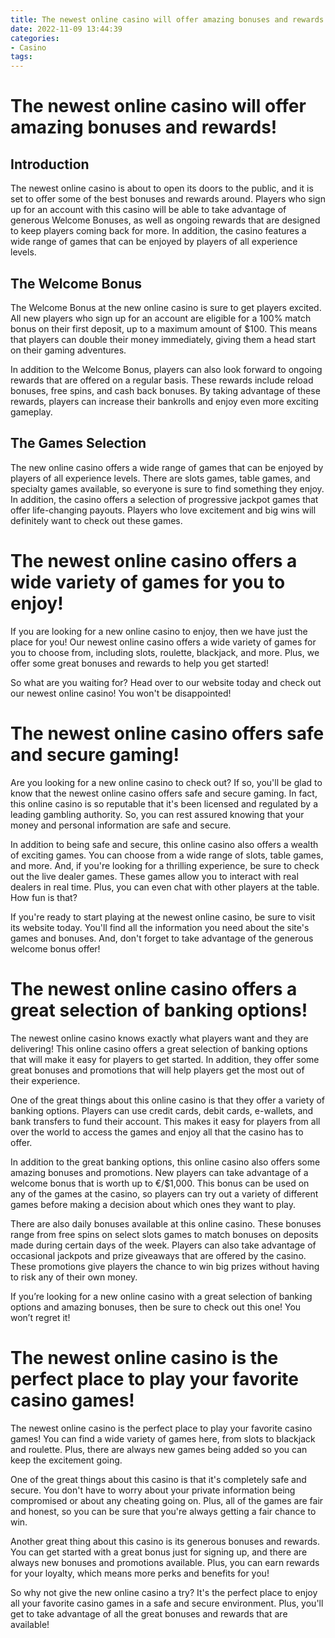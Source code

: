 ```yaml
---
title: The newest online casino will offer amazing bonuses and rewards!
date: 2022-11-09 13:44:39
categories:
- Casino
tags:
---
```



#  The newest online casino will offer amazing bonuses and rewards!

## Introduction

The newest online casino is about to open its doors to the public, and it is set to offer some of the best bonuses and rewards around. Players who sign up for an account with this casino will be able to take advantage of generous Welcome Bonuses, as well as ongoing rewards that are designed to keep players coming back for more. In addition, the casino features a wide range of games that can be enjoyed by players of all experience levels.

## The Welcome Bonus

The Welcome Bonus at the new online casino is sure to get players excited. All new players who sign up for an account are eligible for a 100% match bonus on their first deposit, up to a maximum amount of $100. This means that players can double their money immediately, giving them a head start on their gaming adventures.

In addition to the Welcome Bonus, players can also look forward to ongoing rewards that are offered on a regular basis. These rewards include reload bonuses, free spins, and cash back bonuses. By taking advantage of these rewards, players can increase their bankrolls and enjoy even more exciting gameplay.

## The Games Selection

The new online casino offers a wide range of games that can be enjoyed by players of all experience levels. There are slots games, table games, and specialty games available, so everyone is sure to find something they enjoy. In addition, the casino offers a selection of progressive jackpot games that offer life-changing payouts. Players who love excitement and big wins will definitely want to check out these games.

#  The newest online casino offers a wide variety of games for you to enjoy!

If you are looking for a new online casino to enjoy, then we have just the place for you! Our newest online casino offers a wide variety of games for you to choose from, including slots, roulette, blackjack, and more. Plus, we offer some great bonuses and rewards to help you get started!

So what are you waiting for? Head over to our website today and check out our newest online casino! You won't be disappointed!

#  The newest online casino offers safe and secure gaming!

Are you looking for a new online casino to check out? If so, you'll be glad to know that the newest online casino offers safe and secure gaming. In fact, this online casino is so reputable that it's been licensed and regulated by a leading gambling authority. So, you can rest assured knowing that your money and personal information are safe and secure.

In addition to being safe and secure, this online casino also offers a wealth of exciting games. You can choose from a wide range of slots, table games, and more. And, if you're looking for a thrilling experience, be sure to check out the live dealer games. These games allow you to interact with real dealers in real time. Plus, you can even chat with other players at the table. How fun is that?

If you're ready to start playing at the newest online casino, be sure to visit its website today. You'll find all the information you need about the site's games and bonuses. And, don't forget to take advantage of the generous welcome bonus offer!

#  The newest online casino offers a great selection of banking options!

The newest online casino knows exactly what players want and they are delivering! This online casino offers a great selection of banking options that will make it easy for players to get started. In addition, they offer some great bonuses and promotions that will help players get the most out of their experience.

One of the great things about this online casino is that they offer a variety of banking options. Players can use credit cards, debit cards, e-wallets, and bank transfers to fund their account. This makes it easy for players from all over the world to access the games and enjoy all that the casino has to offer.

In addition to the great banking options, this online casino also offers some amazing bonuses and promotions. New players can take advantage of a welcome bonus that is worth up to €/$1,000. This bonus can be used on any of the games at the casino, so players can try out a variety of different games before making a decision about which ones they want to play.

There are also daily bonuses available at this online casino. These bonuses range from free spins on select slots games to match bonuses on deposits made during certain days of the week. Players can also take advantage of occasional jackpots and prize giveaways that are offered by the casino. These promotions give players the chance to win big prizes without having to risk any of their own money.

If you’re looking for a new online casino with a great selection of banking options and amazing bonuses, then be sure to check out this one! You won’t regret it!

#  The newest online casino is the perfect place to play your favorite casino games!

The newest online casino is the perfect place to play your favorite casino games! You can find a wide variety of games here, from slots to blackjack and roulette. Plus, there are always new games being added so you can keep the excitement going.

One of the great things about this casino is that it's completely safe and secure. You don't have to worry about your private information being compromised or about any cheating going on. Plus, all of the games are fair and honest, so you can be sure that you're always getting a fair chance to win.

Another great thing about this casino is its generous bonuses and rewards. You can get started with a great bonus just for signing up, and there are always new bonuses and promotions available. Plus, you can earn rewards for your loyalty, which means more perks and benefits for you!

So why not give the new online casino a try? It's the perfect place to enjoy all your favorite casino games in a safe and secure environment. Plus, you'll get to take advantage of all the great bonuses and rewards that are available!